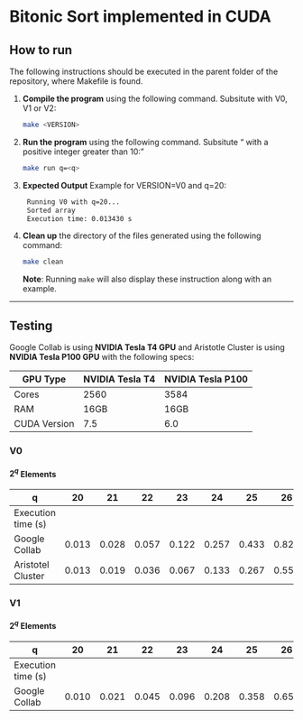 # Bitonic Sort implemented in CUDA

## How to run
The following instructions should be executed in the parent folder of the repository, where Makefile is found.

1. **Compile the program** using the following command. Subsitute <VERSION> with V0, V1 or V2:
    ```bash
    make <VERSION>
    ```

2. **Run the program** using the following command. Subsitute <q> with a positive integer greater than 10:
    ```bash
    make run q=<q>
    ```

3. **Expected Output** Example for VERSION=V0 and q=20:
   ```bash
    Running V0 with q=20...
    Sorted array
    Execution time: 0.013430 s
   ```

4. **Clean up** the directory of the files generated using the following command:
    ```bash
    make clean
    ```

   **Note**: Running  ```make``` will also display these instruction along with an example.

---

## Testing
Google Collab is using **NVIDIA Tesla T4 GPU** and Aristotle Cluster is using **NVIDIA Tesla P100 GPU** with the following specs:

 GPU Type           | NVIDIA Tesla T4    |   NVIDIA Tesla P100     |
 -------------------|--------------------|-------------------------|
 Cores              |    2560            |    3584                 |
 RAM                |    16GB            |    16GB                 |    
 CUDA Version       |    7.5             |    6.0                  |
 
 
 

###  V0 
#### $2^q$ Elements

q                  |     20     | 	21       | 	22      |    23	       |   24      |  25       |  26       |  27     |
-------------------|------------|------------|----------|--------------|-----------|-----------|-----------|---------| 
Execution time (s) |
Google Collab      | 0.013      |	0.028      | 0.057    |  0.122       |  0.257    |  0.433    |  0.823    | 1.677   |
Aristotel Cluster  | 0.013      |	0.019    | 0.036    |  0.067       |  0.133    |  0.267    |  0.552    | 1.269   |


###  V1
#### $2^q$ Elements

q                  |     20     | 	21       | 	22      |    23	       |   24      |  25       |  26       |  27     |
-------------------|------------|------------|----------|--------------|-----------|-----------|-----------|---------| 
Execution time (s) |
Google Collab      | 0.010      |	0.021      | 0.045    |  0.096       |  0.208    |  0.358    |  0.650    | 1.262 |
